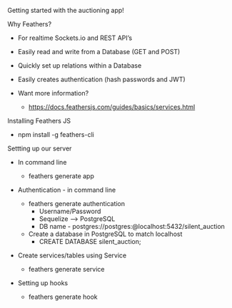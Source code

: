 Getting started with the auctioning app!

Why Feathers?
* For realtime Sockets.io and REST API’s
* Easily read and write from a Database (GET and POST)
* Quickly set up relations within a Database
* Easily creates authentication (hash passwords and JWT)


* Want more information?
    * https://docs.feathersjs.com/guides/basics/services.html

Installing Feathers JS
* npm install -g feathers-cli

Settting up our server
* In command line
    * feathers generate app
* Authentication - in command line
    * feathers generate authentication
        * Username/Password
        * Sequelize —> PostgreSQL
        * DB name - postgres://postgres:@localhost:5432/silent_auction
    * Create a database in PostgreSQL to match localhost
        * CREATE DATABASE silent_auction;
* Create services/tables using Service
    * feathers generate service

* Setting up hooks
    * feathers generate hook
